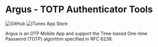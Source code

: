 # Argus - TOTP Authenticator Tools

![GitHub](https://img.shields.io/github/license/wizjin/Argus)
![iTunes App Store](https://img.shields.io/itunes/v/1542617858)

Argus is an OTP Mobile App and support the Time-based One-time Password (TOTP) algorithm specified in RFC 6238.
